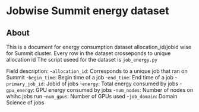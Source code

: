 # Jobwise Summit energy dataset

## About
This is a document for energy consumption dataset allocation_id/jobid wise for Summit cluster.
Every row in the dataset crosseponds to unique allocation id
The script useed for the dataset is `job_energy.py`

Field description:
-`allocation_id`: Corresponds to a unique job that ran on Summit
-`begin_time`: Begin time of a job
-`end_time`: End time of a job
-`primary_job_id`: Jobid of jobs
-`energy`: Total energy consumed by jobs
-`gpu_energy`: GPU energy consumed by jobs
-`num_nodes`: Number of nodes on whihc jobs run
-`num_gpus`: Number of GPUs used
-`job_domain`: Domain Science of jobs


